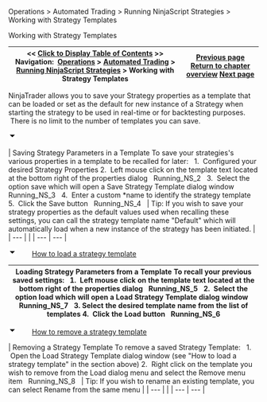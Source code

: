 ﻿


Operations \> Automated Trading \> Running NinjaScript Strategies \> Working with Strategy Templates






















Working with Strategy Templates







| \<\< [Click to Display Table of Contents](using_strategy_templates.md) \>\> **Navigation:**     [Operations](operations.md) \> [Automated Trading](automated_trading.md) \> [Running NinjaScript Strategies](running_ninjascript_strategies.md) \> Working with Strategy Templates | [Previous page](running_a_ninjascript_strateg2.md) [Return to chapter overview](running_ninjascript_strategies.md) [Next page](backup__restore.md) |
| --- | --- |














NinjaTrader allows you to save your Strategy properties as a template that can be loaded or set as the default for new instance of a Strategy when starting the strategy to be used in real\-time or for backtesting purposes.  There is no limit to the number of templates you can save.


![tog_minus](tog_minus.gif)




| Saving Strategy Parameters in a Template To save your strategies's various properties in a template to be recalled for later:   1\.  Configured your desired Strategy Properties 2\.  Left mouse click on the template text located at the bottom right of the properties dialog   Running_NS_2   3\.  Select the option save which will open a Save Strategy Template dialog window   Running_NS_3   4\.  Enter a custom \*name to identify the strategy template 5\.  Click the Save button   Running_NS_4     | Tip: If you wish to save your strategy properties as the default values used when recalling these settings, you can call the strategy template name "Default" which will automatically load when a new instance of the strategy has been initiated. | | --- | |
| --- | --- |



![tog_minus](tog_minus.gif)        [How to load a strategy template](javascript:HMToggle('toggle','HowToLoadAStrategyTemplate','HowToLoadAStrategyTemplate_ICON'))




| Loading Strategy Parameters from a Template To recall your previous saved settings:   1\.  Left mouse click on the template text located at the bottom right of the properties dialog   Running_NS_5   2\.  Select the option load which will open a Load Strategy Template dialog window   Running_NS_7   3\. Select the desired template name from the list of templates 4\.  Click the Load button   Running_NS_6 |
| --- |



![tog_minus](tog_minus.gif)        [How to remove a strategy template](javascript:HMToggle('toggle','HowToRemoveAStrategyTemplate','HowToRemoveAStrategyTemplate_ICON'))




| Removing a Strategy Template To remove a saved Strategy Template:   1\.  Open the Load Strategy Template dialog window (see "How to load a strategy template" in the section above) 2\.  Right click on the template you wish to remove from the Load dialog menu and select the Remove menu item   Running_NS_8     | Tip: If you wish to rename an existing template, you can select Rename from the same menu | | --- | |
| --- | --- |










